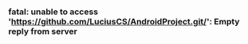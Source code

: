

### fatal: unable to access 'https://github.com/LuciusCS/AndroidProject.git/': Empty reply from server

